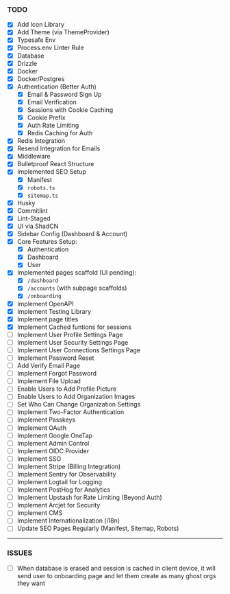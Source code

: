### TODO
- [x] Add Icon Library  
- [x] Add Theme (via ThemeProvider)  
- [x] Typesafe Env  
- [x] Process.env Linter Rule  
- [x] Database  
- [x] Drizzle  
- [x] Docker  
- [x] Docker/Postgres  
- [x] Authentication (Better Auth)  
  - [x] Email & Password Sign Up  
  - [x] Email Verification  
  - [x] Sessions with Cookie Caching  
  - [x] Cookie Prefix  
  - [x] Auth Rate Limiting  
  - [x] Redis Caching for Auth  
- [x] Redis Integration  
- [x] Resend Integration for Emails  
- [x] Middleware  
- [x] Bulletproof React Structure  
- [x] Implemented SEO Setup  
  - [x] Manifest  
  - [x] `robots.ts`  
  - [x] `sitemap.ts`  
- [x] Husky  
- [x] Commitlint  
- [x] Lint-Staged  
- [x] UI via ShadCN  
- [x] Sidebar Config (Dashboard & Account)  
- [x] Core Features Setup:  
  - [x] Authentication  
  - [x] Dashboard  
  - [x] User  
- [x] Implemented pages scaffold (UI pending):  
  - [x] `/dashboard`  
  - [x] `/accounts` (with subpage scaffolds)  
  - [x] `/onboarding`  
- [x] Implement OpenAPI  
- [x] Implement Testing Library  
- [x] Implement page titles
- [x] Implement Cached funtions for sessions 
- [ ] Implement User Profile Settings Page  
- [ ] Implement User Security Settings Page  
- [ ] Implement User Connections Settings Page  
- [ ] Implement Password Reset  
- [ ] Add Verify Email Page  
- [ ] Implement Forgot Password  
- [ ] Implement File Upload  
- [ ] Enable Users to Add Profile Picture  
- [ ] Enable Users to Add Organization Images  
- [ ] Set Who Can Change Organization Settings  
- [ ] Implement Two-Factor Authentication  
- [ ] Implement Passkeys  
- [ ] Implement OAuth  
- [ ] Implement Google OneTap  
- [ ] Implement Admin Control  
- [ ] Implement OIDC Provider  
- [ ] Implement SSO  
- [ ] Implement Stripe (Billing Integration)  
- [ ] Implement Sentry for Observability  
- [ ] Implement Logtail for Logging  
- [ ] Implement PostHog for Analytics  
- [ ] Implement Upstash for Rate Limiting (Beyond Auth)  
- [ ] Implement Arcjet for Security  
- [ ] Implement CMS  
- [ ] Implement Internationalization (i18n)  
- [ ] Update SEO Pages Regularly (Manifest, Sitemap, Robots)  

---

### ISSUES
- [ ] When database is erased and session is cached in client device, it will send user to onboarding page and let them create as many ghost orgs they want